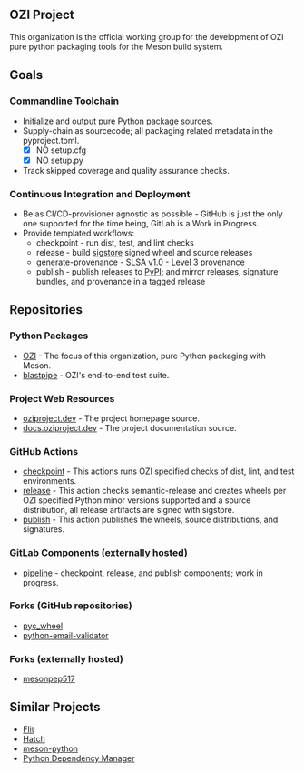 ## OZI Project

This organization is the official working group for the development of OZI pure python packaging tools for the Meson build system.

## Goals

### Commandline Toolchain

* Initialize and output pure Python package sources.
* Supply-chain as sourcecode; all packaging related metadata in the pyproject.toml.
  * [x] NO setup.cfg
  * [x] NO setup.py
* Track skipped coverage and quality assurance checks.

### Continuous Integration and Deployment

* Be as CI/CD-provisioner agnostic as possible - GitHub is just the only one supported for the time being, GitLab is a Work in Progress.
* Provide templated workflows:
  * checkpoint - run dist, test, and lint checks
  * release - build [sigstore](https://sigstore.dev/) signed wheel and source releases
  * generate-provenance - [SLSA v1.0 - Level 3](https://slsa.dev/spec/v1.0/levels#build-l3) provenance
  * publish - publish releases to [PyPI](https://pypi.org/); and mirror releases, signature bundles, and provenance in a tagged release

## Repositories

### Python Packages

* [OZI](https://github.com/OZI-Project/OZI) - The focus of this organization, pure Python packaging with Meson.
* [blastpipe](https://github.com/OZI-Project/blastpipe) - OZI's end-to-end test suite.

### Project Web Resources

* [oziproject.dev](https://github.com/OZI-Project/OZIproject.dev) - The project homepage source.
* [docs.oziproject.dev](https://github.com/OZI-Project/docs) - The project documentation source. 

### GitHub Actions
  
* [checkpoint](https://github.com/OZI-Project/checkpoint) - This actions runs OZI specified checks of dist, lint, and test environments.
* [release](https://github.com/OZI-Project/release) - This action checks semantic-release and creates wheels per OZI specified Python minor versions supported and a source distribution, all release artifacts are signed with sigstore.
* [publish](https://github.com/OZI-Project/publish) - This action publishes the wheels, source distributions, and signatures.

### GitLab Components (externally hosted)

* [pipeline](https://gitlab.com/ozi-project/pipeline) - checkpoint, release, and publish components; work in progress.

### Forks (GitHub repositories)

* [pyc_wheel](https://github.com/OZI-Project/pyc_wheel)
* [python-email-validator](https://github.com/OZI-Project/python-email-validator)

### Forks (externally hosted)

* [mesonpep517](https://gitlab.com/ozi-project/forks/mesonpep517)

## Similar Projects

* [Flit](https://github.com/pypa/flit)
* [Hatch](https://github.com/pypa/hatch)
* [meson-python](https://github.com/mesonbuild/meson-python)
* [Python Dependency Manager](https://github.com/pdm-project/pdm)
